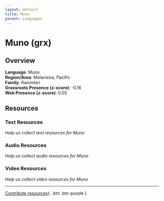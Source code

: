 ```yaml
---
layout: default
title: Muno
parent: Languages
---
```


# Muno (grx)

## Overview

**Language**: Muno  
**Region/Area**: Melanesia, Pacific  
**Family**: Kwomtari  
**Grassroots Presence (z-score)**: -0.16  
**Web Presence (z-score)**: 0.05  

## Resources

### Text Resources
*Help us collect text resources for Muno*

### Audio Resources
*Help us collect audio resources for Muno*

### Video Resources
*Help us collect video resources for Muno*

---

[Contribute resources](https://forms.office.com/e/1SfLJx3u1r){: .btn .btn-purple }
